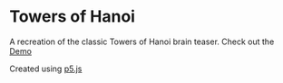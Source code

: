 # Towers of Hanoi

A recreation of the classic Towers of Hanoi brain teaser.  Check out the [Demo](https://omareq.github.io/towers-of-hanoi)

Created using [p5.js](https://p5js.org/)
